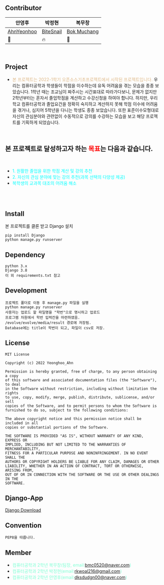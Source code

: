 ## Contributor

| 안영후                                       | 박정현                                    | 복무창                                  |
| -------------------------------------------- | ----------------------------------------- | --------------------------------------- |
| [AhnYeonhoo](https://github.com/AhnYeonghoo) | [BiteSnail](https://github.com/BiteSnail) | [Bok Muchang](https://github.com/bokob) |
| 🌴                                           | 🔥                                        | 📖                                      |

<br>

## Project

- <span style="color:burlywood">본 프로젝트는 2022-1학기 오픈소스기초프로젝트에서 시작된 프로젝트입니다.</span> 우리는 컴퓨터공학과 학생들이 학점을 이수하는데 유독 어려움을 겪는 모습을 종종 보았습니다. 1학년 때는 조교님이 짜주시는 시간표대로 따라가다보니, 문제가 없지만 2학년부터는 혼자서 졸업학점을 계산하고 수강신청을 하여야 합니다. 하지만, 우리학교 컴퓨터공학과 졸업요건을 정확히 숙지하고 계산하지 못해 학점 이수에 어려움을 겪거나, 심지어 5학년을 다니는 학생도 종종 보았습니다. 또한 표준이수모형대로 자신의 관심분야와 관련없이 수동적으로 강의를 수강하는 모습을 보고 해당 프로젝트를 기획하게 되었습니다.

<br>

## 본 프로젝트로 달성하고자 하는 <span style="color:red">목표</span>는 다음과 같습니다.

<br >

- <span style="color:aqua">1. 원활한 졸업을 위한 학점 계산 및 강의 추천</span>
- <span style="color:aqua">2. 자신의 관심 분야에 맞는 강의 추천(과목 선택의 다양성 제공)</span>
- <span style="color:aqua">복학생의 교과목 대조의 어려움 해소</span>

<br >
<br >

## Install

본 프로젝트를 클론 받고 Django 설치

```terminal
pip install Django
python manage.py runserver
```

## Dependency

```
python 3.x
Django 3.8
이 외 requirements.txt 참고
```

## Development

```
프로젝트 폴더로 이동 후 manage.py 파일을 실행
python manage.py runserver
사용자는 업로드 할 파일명을 "학번"으로 명시하고 업로드
프로그램 차원에서 학번 입력칸을 마련하였음.
/evolve/evolve/media/result 경로에 저장됨.
Database에는 title이 학번이 되고, 파일이 csv로 저장.

```

## License

```
MIT License

Copyright (c) 2022 Yeonghoo_Ahn

Permission is hereby granted, free of charge, to any person obtaining a copy
of this software and associated documentation files (the "Software"), to deal
in the Software without restriction, including without limitation the rights
to use, copy, modify, merge, publish, distribute, sublicense, and/or sell
copies of the Software, and to permit persons to whom the Software is
furnished to do so, subject to the following conditions:

The above copyright notice and this permission notice shall be included in all
copies or substantial portions of the Software.

THE SOFTWARE IS PROVIDED "AS IS", WITHOUT WARRANTY OF ANY KIND, EXPRESS OR
IMPLIED, INCLUDING BUT NOT LIMITED TO THE WARRANTIES OF MERCHANTABILITY,
FITNESS FOR A PARTICULAR PURPOSE AND NONINFRINGEMENT. IN NO EVENT SHALL THE
AUTHORS OR COPYRIGHT HOLDERS BE LIABLE FOR ANY CLAIM, DAMAGES OR OTHER
LIABILITY, WHETHER IN AN ACTION OF CONTRACT, TORT OR OTHERWISE, ARISING FROM,
OUT OF OR IN CONNECTION WITH THE SOFTWARE OR THE USE OR OTHER DEALINGS IN THE
SOFTWARE.
```

## Django-App

[Django Download](https://www.djangoproject.com/download/)

## Convention

```
PEP8을 따릅니다.
```

## Member

- <span style="color:aquamarine">컴퓨터공학과 2학년 복무창(팀장, email:bmc0520@naver.com)</span>
- <span style="color:aquamarine">컴퓨터공학과 2학년 박정현(email:rkwoal216@gmail.com)</span>
- <span style="color:aquamarine">컴퓨터공학과 2학년 안영후(email:dksdudgn00@naver.com)</span>
